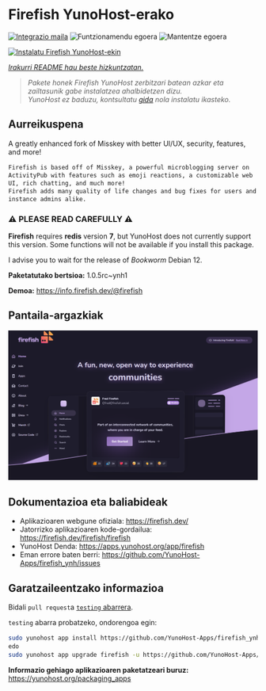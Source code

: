<!--
Ohart ongi: README hau automatikoki sortu da <https://github.com/YunoHost/apps/tree/master/tools/readme_generator>ri esker
EZ editatu eskuz.
-->

# Firefish YunoHost-erako

[![Integrazio maila](https://dash.yunohost.org/integration/firefish.svg)](https://dash.yunohost.org/appci/app/firefish) ![Funtzionamendu egoera](https://ci-apps.yunohost.org/ci/badges/firefish.status.svg) ![Mantentze egoera](https://ci-apps.yunohost.org/ci/badges/firefish.maintain.svg)

[![Instalatu Firefish YunoHost-ekin](https://install-app.yunohost.org/install-with-yunohost.svg)](https://install-app.yunohost.org/?app=firefish)

*[Irakurri README hau beste hizkuntzatan.](./ALL_README.md)*

> *Pakete honek Firefish YunoHost zerbitzari batean azkar eta zailtasunik gabe instalatzea ahalbidetzen dizu.*  
> *YunoHost ez baduzu, kontsultatu [gida](https://yunohost.org/install) nola instalatu ikasteko.*

## Aurreikuspena


A greatly enhanced fork of Misskey with better UI/UX, security, features, and more!


    Firefish is based off of Misskey, a powerful microblogging server on ActivityPub with features such as emoji reactions, a customizable web UI, rich chatting, and much more!
    Firefish adds many quality of life changes and bug fixes for users and instance admins alike.

### ⚠️ PLEASE READ CAREFULLY ⚠️

**Firefish** requires **redis** version **7**, but YunoHost does not currently support this version.
Some functions will not be available if you install this package.

I advise you to wait for the release of _Bookworm_ Debian 12.

**Paketatutako bertsioa:** 1.0.5rc~ynh1

**Demoa:** <https://info.firefish.dev/@firefish>

## Pantaila-argazkiak

![Firefish(r)en pantaila-argazkia](./doc/screenshots/screenshot-firefish.png)

## Dokumentazioa eta baliabideak

- Aplikazioaren webgune ofiziala: <https://firefish.dev/>
- Jatorrizko aplikazioaren kode-gordailua: <https://firefish.dev/firefish/firefish>
- YunoHost Denda: <https://apps.yunohost.org/app/firefish>
- Eman errore baten berri: <https://github.com/YunoHost-Apps/firefish_ynh/issues>

## Garatzaileentzako informazioa

Bidali `pull request`a [`testing` abarrera](https://github.com/YunoHost-Apps/firefish_ynh/tree/testing).

`testing` abarra probatzeko, ondorengoa egin:

```bash
sudo yunohost app install https://github.com/YunoHost-Apps/firefish_ynh/tree/testing --debug
edo
sudo yunohost app upgrade firefish -u https://github.com/YunoHost-Apps/firefish_ynh/tree/testing --debug
```

**Informazio gehiago aplikazioaren paketatzeari buruz:** <https://yunohost.org/packaging_apps>
